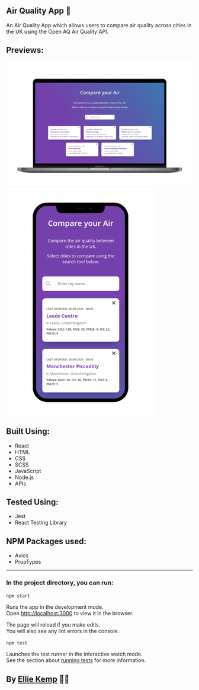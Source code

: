 ## Air Quality App 🍃

An Air Quality App which allows users to compare air quality across cities in the UK using the Open AQ Air Quality API.

## Previews:

<img src="images/mac-screenshot.png" alt="desktop" width="700">

<img src="images/phone-screenshot.png" alt="phone" width="400">

## Built Using:

- React
- HTML
- CSS
- SCSS
- JavaScript
- Node.js
- APIs

## Tested Using:

- Jest
- React Testing Library

## NPM Packages used:

- Axios
- PropTypes

---

### In the project directory, you can run:

`npm start`

Runs the app in the development mode.<br />
Open [http://localhost:3000](http://localhost:3000) to view it in the browser.

The page will reload if you make edits.<br />
You will also see any lint errors in the console.

`npm test`

Launches the test runner in the interactive watch mode.<br />
See the section about [running tests](https://facebook.github.io/create-react-app/docs/running-tests) for more information.

## By [Ellie Kemp](https://github.com/erkemp3) 🙋‍♀️
